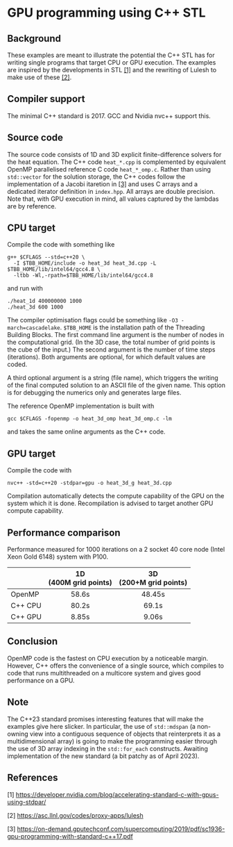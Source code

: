 # GPU programming using C++ STL


## Background
These examples are meant to illustrate the potential the C++ STL has for writing single programs that target CPU or GPU execution. The examples are inspired by the developments in STL [[1]](#1) and the rewriting of Lulesh to make use of these [[2]](#2).


## Compiler support
The minimal C++ standard is 2017. GCC and Nvidia nvc++ support this.


## Source code
The source code consists of 1D and 3D explicit finite-difference solvers for the heat equation. The C++ code ``heat_*.cpp`` is complemented by equivalent OpenMP parallelised reference C code ``heat_*_omp.c``. Rather than using ``std::vector`` for the solution storage, the C++ codes follow the implementation of a Jacobi itaretion in [[3]](#3) and uses C arrays and a dedicated iterator definition in ``index.hpp``. All arrays are double precision. Note that, with GPU execution in mind, all values captured by the lambdas are by reference.


## CPU target
Compile the code with something like
```
g++ $CFLAGS --std=c++20 \
  -I $TBB_HOME/include -o heat_3d heat_3d.cpp -L $TBB_HOME/lib/intel64/gcc4.8 \
  -ltbb -Wl,-rpath=$TBB_HOME/lib/intel64/gcc4.8
```

and run with
```
./heat_1d 400000000 1000
./heat_3d 600 1000
```

The compiler optimisation flags could be something like ``-O3 -march=cascadelake``. ``$TBB_HOME`` is the installation path of the Threading Building Blocks. The first command line argument is the number of nodes in the computational grid. (In the 3D case, the total number of grid points is the cube of the input.) The second argument is the number of time steps (iterations). Both arguments are optional, for which default values are coded.

A third optional argument is a string (file name), which triggers the writing of the final computed solution to an ASCII file of the given name. This option is for debugging the numerics only and generates large files.

The reference OpenMP implementation is built with
```
gcc $CFLAGS -fopenmp -o heat_3d_omp heat_3d_omp.c -lm
```
and takes the same online arguments as the C++ code.


## GPU target
Compile the code with
```
nvc++ -std=c++20 -stdpar=gpu -o heat_3d_g heat_3d.cpp
```

Compilation automatically detects the compute capability of the GPU on the system which it is done. Recompilation is advised to target another GPU compute capability.


## Performance comparison
Performance measured for 1000 iterations on a 2 socket 40 core node (Intel Xeon Gold 6148) system with P100.

| | 1D<br>(400M grid points) | 3D<br>(200+M grid points) |
|------------ | :-----------: | :-----------: |
|OpenMP | 58.6s | 48.45s |
|C++ CPU | 80.2s | 69.1s |
|C++ GPU | 8.85s | 9.06s |


## Conclusion
OpenMP code is the fastest on CPU execution by a noticeable margin. However, C++ offers the convenience of a single source, which compiles to code that runs multithreaded on a multicore system and gives good performance on a GPU.

## Note
The C++23 standard promises interesting features that will make the examples give here slicker. In particular, the use of ``std::mdspan`` (a non-owning view into a contiguous sequence of objects that reinterprets it as a multidimensional array) is going to make the programming easier through the use of 3D array indexing in the ``std::for_each`` constructs. Awaiting implementation of the new standard (a bit patchy as of April 2023).

## References

<a id="1">[1]</a>
https://developer.nvidia.com/blog/accelerating-standard-c-with-gpus-using-stdpar/

<a id="2">[2]</a>
https://asc.llnl.gov/codes/proxy-apps/lulesh

<a id="3">[3]</a>
https://on-demand.gputechconf.com/supercomputing/2019/pdf/sc1936-gpu-programming-with-standard-c++17.pdf
